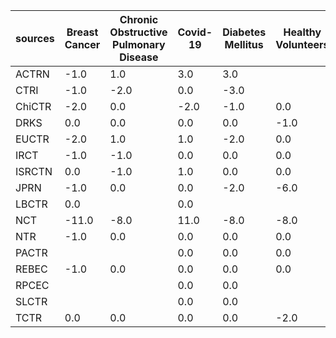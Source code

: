  | sources |Breast Cancer |Chronic Obstructive Pulmonary Disease |Covid-19 |Diabetes Mellitus |Healthy Volunteers |Knee Osteoarthritis |Mental Issues |O- Medical and Surgical |Pain |Stroke |
 |--- | --- | --- | --- | --- | --- | --- | --- | --- | --- | --- | 
 | ACTRN | -1.0 | 1.0 | 3.0 | 3.0 |  | 2.0 | 1.0 |  | 2.0 | 1.0 | 
 | CTRI | -1.0 | -2.0 | 0.0 | -3.0 |  | -1.0 |  | -7.0 | -1.0 | 0.0 | 
 | ChiCTR | -2.0 | 0.0 | -2.0 | -1.0 | 0.0 | -1.0 | 0.0 |  | 0.0 | -2.0 | 
 | DRKS | 0.0 | 0.0 | 0.0 | 0.0 | -1.0 | 0.0 | 0.0 |  | 0.0 | 0.0 | 
 | EUCTR | -2.0 | 1.0 | 1.0 | -2.0 | 0.0 | 0.0 |  |  | 0.0 | 0.0 | 
 | IRCT | -1.0 | -1.0 | 0.0 | 0.0 | 0.0 | -1.0 | -2.0 |  | -3.0 | -1.0 | 
 | ISRCTN | 0.0 | -1.0 | 1.0 | 0.0 | 0.0 | -2.0 | 0.0 |  | -1.0 | 0.0 | 
 | JPRN | -1.0 | 0.0 | 0.0 | -2.0 | -6.0 | 0.0 | -1.0 |  | 0.0 | 0.0 | 
 | LBCTR | 0.0 |  | 0.0 |  |  |  | 0.0 |  |  |  | 
 | NCT | -11.0 | -8.0 | 11.0 | -8.0 | -8.0 | -4.0 | -6.0 |  | -12.0 | -9.0 | 
 | NTR | -1.0 | 0.0 | 0.0 | 0.0 | 0.0 | 0.0 | 0.0 |  | 0.0 | -1.0 | 
 | PACTR |  |  | 0.0 | 0.0 | 0.0 |  |  |  |  |  | 
 | REBEC | -1.0 | 0.0 | 0.0 | 0.0 | 0.0 | 0.0 | 0.0 |  | 0.0 | 0.0 | 
 | RPCEC |  |  | 0.0 | 0.0 |  |  | 0.0 |  |  |  | 
 | SLCTR |  |  | 0.0 | 0.0 |  |  | 0.0 |  |  | 0.0 | 
 | TCTR | 0.0 | 0.0 | 0.0 | 0.0 | -2.0 | 0.0 | 0.0 |  | 0.0 | 0.0 | 
